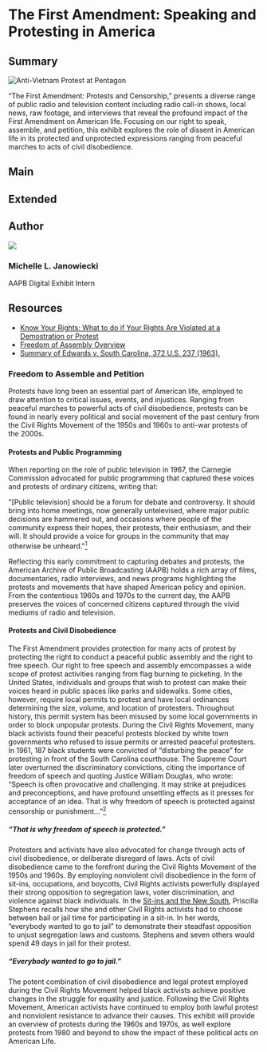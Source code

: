 # The First Amendment: Speaking and Protesting in America

## Summary

![Anti-Vietnam Protest at Pentagon](https://s3.amazonaws.com/americanarchive.org/exhibits/First_Amendment_Cover.jpg "Anti-Vietnam Protest at Pentagon")

“The First Amendment: Protests and Censorship,” presents a diverse range of public radio and television content including radio call-in shows, local news, raw footage, and interviews that reveal the profound impact of the First Amendment on American life. Focusing on our right to speak, assemble, and petition, this exhibit explores the role of dissent in American life in its protected and unprotected expressions ranging from peaceful marches to acts of civil disobedience. 

##  Main

## Extended

## Author

<img class="img-circle pull-left" src="https://s3.amazonaws.com/americanarchive.org/staff/Staff_Janowiecki.jpg"/>

### Michelle L. Janowiecki
AAPB Digital Exhibit Intern


## Resources

- [Know Your Rights: What to do if Your Rights Are Violated at a Demostration or Protest](https://www.aclu.org/know-your-rights/what-do-if-your-rights-are-violated-demonstration-or-protest)
- [Freedom of Assembly Overview](http://www.newseuminstitute.org/first-amendment-center/topics/freedom-of-assembly/freedom-of-assembly-overview/)
- [Summary of Edwards v. South Carolina, 372 U.S. 237 (1963).](https://www.oyez.org/cases/1962/86)


### Freedom to Assemble and Petition

Protests have long been an essential part of American life, employed to draw attention to critical issues, events, and injustices. Ranging from peaceful marches to powerful acts of civil disobedience, protests can be found in nearly every political and social movement of the past century from the Civil Rights Movement of the 1950s and 1960s to anti-war protests of the 2000s.


#### Protests and Public Programming


When reporting on the role of public television in 1967, the Carnegie Commission advocated for public programming that captured these voices and protests of ordinary citizens, writing that:


"[Public television] should be a forum for debate and controversy. It should bring into home meetings, now generally untelevised, where major public decisions are hammered out, and occasions where people of the community express their hopes, their protests, their enthusiasm, and their will. It should provide a voice for groups in the community that may otherwise be unheard."[<sup>1</sup>](/exhibits/first-amendment/notes#1)


Reflecting this early commitment to capturing debates and protests, the American Archive of Public Broadcasting (AAPB) holds a rich array of films, documentaries, radio interviews, and news programs highlighting the protests and movements that have shaped American policy and opinion. From the contentious 1960s and 1970s to the current day, the AAPB preserves the voices of concerned citizens captured through the vivid mediums of radio and television.

#### Protests and Civil Disobedience 


The First Amendment provides protection for many acts of protest by protecting the right to conduct a peaceful public assembly and the right to free speech. Our right to free speech and assembly emcompasses a wide scope of protest activities ranging from flag burning to picketing. In the United States, individuals and groups that wish to protest can make their voices heard in public spaces like parks and sidewalks. Some cities, however, require local permits to protest and have local ordinances determining the size, volume, and location of protesters. Throughout history, this permit system has been misused by some local governments in order to block unpopular protests. During the Civil Rights Movement, many black activists found their peaceful protests blocked by white town governments who refused to issue permits or arrested peaceful protesters. In 1961, 187 black students were convicted of “disturbing the peace” for protesting in front of the South Carolina courthouse. The Supreme Court later overturned the discriminatory convictions, citing the importance of freedom of speech and quoting Justice William Douglas, who wrote: “Speech is often provocative and challenging. It may strike at prejudices and preconceptions, and have profound unsettling effects as it presses for acceptance of an idea. That is why freedom of speech is protected against censorship or punishment...”[<sup>2</sup>](/exhibits/first-amendment/notes#2) 
	
##### “That is why freedom of speech is protected.” 


Protestors and activists have also advocated for change through acts of civil disobedience, or deliberate disregard of laws. Acts of civil disobedience came to the forefront during the Civil Rights Movement of the 1950s and 1960s. By employing nonviolent civil disobedience in the form of sit-ins, occupations, and boycotts, Civil Rights activists powerfully displayed their strong opposition to segregation laws, voter discrimination, and violence against black individuals. In the <a href="/catalog/cpb-aacip/28-br8mc8rr6z">Sit-ins and the New South</a>, Priscilla Stephens recalls how she and other Civil Rights activists had to choose between bail or jail time for participating in a sit-in. In her words, “everybody wanted to go to jail” to demonstrate their steadfast opposition to unjust segregation laws and customs. Stephens and seven others would spend 49 days in jail for their protest. 


##### “Everybody wanted to go to jail.” 


The potent combination of civil disobedience and legal protest employed during the Civil Rights Movement helped black activists achieve positive changes in the struggle for equality and justice. Following the Civil Rights Movement, American activists have continued to employ both lawful protest and nonviolent resistance to advance their causes. This exhibit will provide an overview of protests during the 1960s and 1970s, as well explore protests from 1980 and beyond to show the impact of these political acts on American Life. 

